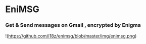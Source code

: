 # EniMSG
### Get & Send messages on Gmail , encrypted by Enigma

!(https://github.com/i18z/enimsg/blob/master/img/enimsg.png)
